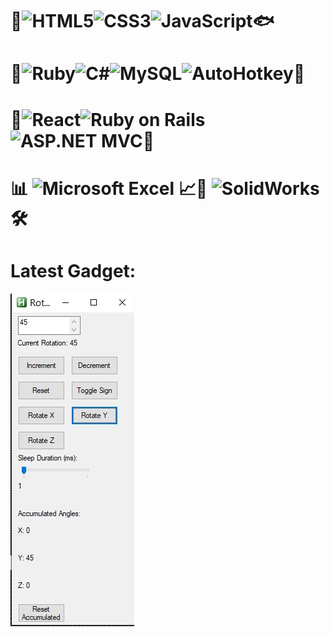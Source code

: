 # 
# :ocean:![HTML5](https://img.shields.io/badge/HTML5-E34F26?style=for-the-badge&logo=html5&logoColor=white)![CSS3](https://img.shields.io/badge/CSS3-%231572B6.svg?style=for-the-badge&logo=css3&logoColor=white)![JavaScript](https://img.shields.io/badge/JavaScript-323330?style=for-the-badge&logo=javascript&logoColor=F7DF1E):fish:
# :dolphin:![Ruby](https://img.shields.io/badge/Ruby-CC342D?style=for-the-badge&logo=ruby&logoColor=white)![C#](https://img.shields.io/badge/C%23-239120?style=for-the-badge&logo=c-sharp&logoColor=white)![MySQL](https://img.shields.io/badge/MySQL-4479A1?style=for-the-badge&logo=mysql&logoColor=white)![AutoHotkey](https://img.shields.io/badge/AutoHotkey-334455?style=for-the-badge&logo=autohotkey&logoColor=white):octopus:
# :palm_tree:![React](https://img.shields.io/badge/React-20232A?style=for-the-badge&logo=react&logoColor=61DAFB)![Ruby on Rails](https://img.shields.io/badge/Ruby%20on%20Rails-CC0000?style=for-the-badge&logo=ruby-on-rails&logoColor=white)![ASP.NET MVC](https://img.shields.io/badge/ASP.NET%20MVC-5C2D91?style=for-the-badge&logo=asp.net&logoColor=white):palm_tree:
# :bar_chart: ![Microsoft Excel](https://img.shields.io/badge/Microsoft%20Excel-217346?style=for-the-badge&logo=microsoft-excel&logoColor=white) :chart_with_upwards_trend:📐  ![SolidWorks](https://img.shields.io/badge/SolidWorks-FF0000?style=for-the-badge&logo=dassault%20systèmes&logoColor=white) 🛠️

# Latest Gadget:
[![Screenshot of HammerHelper](https://github.com/The-Roofer/AutoHotkeyScripts/blob/main/Tools/HammerHelper/screenshots/Gui.jpg)](https://github.com/The-Roofer/AutoHotkeyScripts/tree/main/Tools/HammerHelper)
